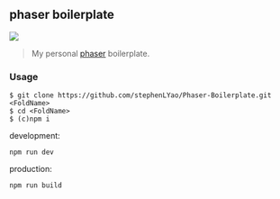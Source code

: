 ## phaser boilerplate

![](http://phaser.io/images/img.png)

> My personal [phaser](http://phaser.io/) boilerplate. 

### Usage

```
$ git clone https://github.com/stephenLYao/Phaser-Boilerplate.git <FoldName>
$ cd <FoldName>
$ (c)npm i
```

development: 

`npm run dev`  

production:  

`npm run build`